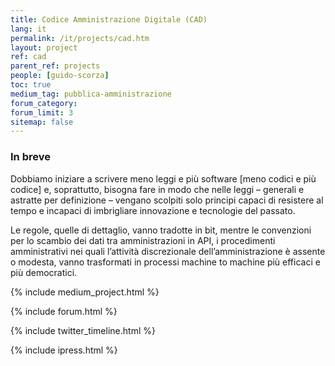 ```yaml
---
title: Codice Amministrazione Digitale (CAD)
lang: it
permalink: /it/projects/cad.htm
layout: project
ref: cad
parent_ref: projects
people: [guido-scorza]
toc: true
medium_tag: pubblica-amministrazione
forum_category:
forum_limit: 3
sitemap: false
---
```


### In breve

Dobbiamo iniziare a scrivere meno leggi e più software [meno codici e più codice] e, soprattutto, bisogna fare in modo che nelle leggi – generali e astratte per definizione – vengano scolpiti solo principi capaci di resistere al tempo e incapaci di imbrigliare innovazione e tecnologie del passato. 

Le regole, quelle di dettaglio, vanno tradotte in bit, mentre le convenzioni per lo scambio dei dati tra amministrazioni in API, i procedimenti amministrativi nei quali l’attività discrezionale dell’amministrazione è assente o modesta, vanno trasformati in processi machine to machine più efficaci e più democratici. 

{% include medium_project.html %}

{% include forum.html %}

{% include twitter_timeline.html %}

{% include ipress.html %}
<div id="content-ipress" data-key="01e87bed-f52e-4d6d-af32-c4ea59fd300a" data-lang="it" data-size="100" data-tag="12"></div>
<script type="text/javascript" src="/js/ipress.js"></script>

